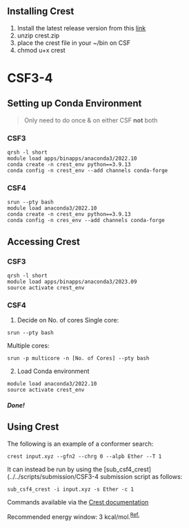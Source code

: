 ## Installing Crest
1. Install the latest release version from this [link](https://github.com/crest-lab/crest/releases)
2. unzip crest.zip
3. place the crest file in your ~/bin on CSF
4. chmod u+x crest

# CSF3-4

## Setting up Conda Environment
> Only need to do once & on either CSF **not** both
### CSF3
```
qrsh -l short
module load apps/binapps/anaconda3/2022.10
conda create -n crest_env python==3.9.13
conda config -n crest_env --add channels conda-forge
```

### CSF4
```
srun --pty bash
module load anaconda3/2022.10
conda create -n crest_env python==3.9.13
conda config -n cres_env --add channels conda-forge
```


## Accessing Crest
### CSF3
```
qrsh -l short
module load apps/binapps/anaconda3/2023.09
source activate crest_env
```

### CSF4
1. Decide on No. of cores
Single core:
```
srun --pty bash
```
 Multiple cores:    
```
srun -p multicore -n [No. of Cores] --pty bash 
```
2. Load Conda environment
```
module load anaconda3/2022.10
source activate crest_env
```

##### Done!

## Using Crest

The following is an example of a conformer search:

```
crest input.xyz --gfn2 --chrg 0 --alpb Ether --T 1
```

It can instead be run by using the [sub_csf4_crest](../../scripts/submission/CSF3-4 submission script as follows:

```
sub_csf4_crest -i input.xyz -s Ether -c 1
```

Commands available via the [Crest documentation](https://crest-lab.github.io/crest-docs/page/documentation)

Recommended energy window: 3 kcal/mol.<sup>[Ref.](https://onlinelibrary.wiley.com/doi/10.1002/anie.202205735)</sup>

